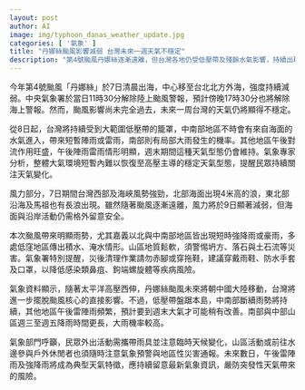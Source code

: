 ```yaml
---
layout: post
author: AI
image: img/typhoon_danas_weather_update.jpg
categories: [ '氣象' ]
title: "丹娜絲颱風影響減弱 台灣未來一週天氣不穩定"
description: "第4號颱風丹娜絲逐漸遠離，但台灣各地仍受低壓帶及殘餘水氣影響，持續出現陣雨、局部大雨及強風浪，各地需嚴防突發天氣與次生災害，並密切關注最新氣象資訊。"
---
```

今年第4號颱風「丹娜絲」於7日清晨出海，中心移至台北北方外海，強度持續減弱。中央氣象署於當日11時30分解除陸上颱風警報，預計傍晚17時30分也將解除海上警報。然而，颱風影響尚未完全過去，未來一周台灣的天氣仍將顯得不穩定。

從8日起，台灣將持續受到大範圍低壓帶的籠罩，中南部地區不時會有來自海面的水氣進入，帶來短暫陣雨或雷雨，南部則有局部大雨發生的機率。其他地區午後對流作用旺盛，午後陣雨雷雨情形明顯，週末期間這種天氣型態仍會維持。氣象專家分析，整體大氣環境短暫內難以恢復至高壓主導的穩定天氣型態，提醒民眾持續關注天氣變化。

風力部分，7日期間台灣西部及海峽風勢強勁，北部海面出現4米高的浪，東北部沿海及馬祖也有長浪出現。雖然隨著颱風逐漸遠離，風力將於9日顯著減弱，但海面與沿岸活動仍需格外留意安全。

本次颱風帶來明顯雨勢，尤其嘉義以北與中南部地區皆出現短時強降雨或豪雨，多處低窪地區傳出積水、淹水情形。山區地質鬆軟，須警惕坍方、落石與土石流等災害。氣象署特別提醒，災後清理作業請勿赤腳或穿拖鞋，建議穿戴雨鞋、防水手套及口罩，以降低感染類鼻疽、鉤端螺旋體等疾病風險。

氣象資料顯示，隨著太平洋高壓西伸，丹娜絲颱風未來將朝中國大陸移動，台灣將進一步擺脫颱風核心的直接影響。不過，低壓帶盤踞本島，中南部斷續雨勢將持續，其他地區午後雷陣雨頻繁，預計要到週末大氣才可能稍有改善。南部與中部山區週三至週五降雨時間更長，大雨機率較高。

氣象部門呼籲，民眾外出活動需攜帶雨具並注意臨時天候變化，山區活動或前往水邊參與戶外休閒者也須隨時注意氣象預警與地區性災害通報。未來數日，午後雷陣雨及強降雨將成為典型天氣特徵，應持續留意最新氣象資訊，嚴防突發性天氣帶來的風險。
